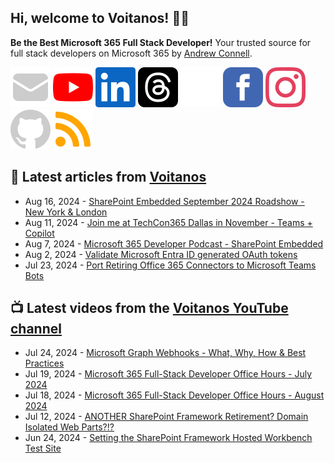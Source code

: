 ## Hi, welcome to Voitanos! 👋🏼

**Be the Best Microsoft 365 Full Stack Developer!** Your trusted source for full stack developers on Microsoft 365 by [Andrew Connell](https://www.voitanos.io/pages/about-andrew).

[![](https://raw.githubusercontent.com/Voitanos/.github/main/images/mail.svg)](https://www.voitanos.io/newsletter) [![](https://raw.githubusercontent.com/Voitanos/.github/main/images/youtube.svg)](http://voitanos.social/youtube) [![](https://raw.githubusercontent.com/Voitanos/.github/main/images/linkedin.svg)](http://voitanos.social/linkedin) [![](https://raw.githubusercontent.com/Voitanos/.github/main/images/threads.svg)](http://voitanos.social/threads) [![](https://raw.githubusercontent.com/Voitanos/.github/main/images/twitter.svg)](http://voitanos.social/twitter) [![](https://raw.githubusercontent.com/Voitanos/.github/main/images/facebook.svg)](http://voitanos.social/facebook) [![](https://raw.githubusercontent.com/Voitanos/.github/main/images/instagram.svg)](http://voitanos.social/instagram) [![](https://raw.githubusercontent.com/Voitanos/.github/main/images/github.svg)](http://voitanos.social/github) [![](https://raw.githubusercontent.com/Voitanos/.github/main/images/rss.svg)](https://www.voitanos.io/blog)

## 📙 Latest articles from [Voitanos](https://www.voitanos.io/blog)
<!-- VOITANOSBLOG-POST-LIST:START -->
- Aug 16, 2024 - [SharePoint Embedded September 2024 Roadshow - New York &amp; London](https://www.voitanos.io/blog/sharepoint-embedded-2024-roadshow/?utm_medium=rss&utm_source=voitanos.io)
- Aug 11, 2024 - [Join me at TechCon365 Dallas in November - Teams + Copilot](https://www.voitanos.io/blog/joinme-techcon365-dallas-2024/?utm_medium=rss&utm_source=voitanos.io)
- Aug 7, 2024 - [Microsoft 365 Developer Podcast - SharePoint Embedded](https://www.voitanos.io/blog/microsoft-365-dev-podcast-episode-315-sharepoint-embedded/?utm_medium=rss&utm_source=voitanos.io)
- Aug 2, 2024 - [Validate Microsoft Entra ID generated OAuth tokens](https://www.voitanos.io/blog/validating-entra-id-generated-oauth-tokens/?utm_medium=rss&utm_source=voitanos.io)
- Jul 23, 2024 - [Port Retiring Office 365 Connectors to Microsoft Teams Bots](https://www.voitanos.io/blog/port-office-365-connector-teams-bot/?utm_medium=rss&utm_source=voitanos.io)<!-- VOITANOSBLOG-POST-LIST:END -->

## 📺 Latest videos from the [Voitanos YouTube channel](https://www.youtube.com/voitanosio)
<!-- VOITANOSYOUTUBE-POST-LIST:START -->
- Jul 24, 2024 - [Microsoft Graph Webhooks - What, Why, How &amp; Best Practices](https://www.youtube.com/watch?v=2E3DIjF_BKs)
- Jul 19, 2024 - [Microsoft 365 Full-Stack Developer Office Hours - July 2024](https://www.youtube.com/watch?v=ITsrpeAua2g)
- Jul 18, 2024 - [Microsoft 365 Full-Stack Developer Office Hours - August 2024](https://www.youtube.com/watch?v=xGsnQfolI6Q)
- Jul 12, 2024 - [ANOTHER SharePoint Framework Retirement? Domain Isolated Web Parts?!?](https://www.youtube.com/watch?v=4cMLFpWB6bs)
- Jun 24, 2024 - [Setting the SharePoint Framework Hosted Workbench Test Site](https://www.youtube.com/watch?v=zgkqeByllp4)<!-- VOITANOSYOUTUBE-POST-LIST:END -->
